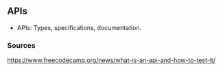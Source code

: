 ## APIs

* APIs: Types, specifications, documentation.

### Sources

https://www.freecodecamp.org/news/what-is-an-api-and-how-to-test-it/